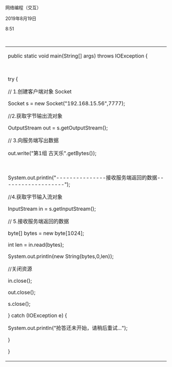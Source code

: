 网络编程（交互）

2019年8月19日

8:51

 

<table>
<colgroup>
<col style="width: 100%" />
</colgroup>
<tbody>
<tr class="odd">
<td><p>public static void main(String[] args) throws IOException {</p>
<p> </p>
<p>try {</p>
<p>// 1.创建客户端对象 Socket</p>
<p>Socket s = new Socket("192.168.15.56",7777);</p>
<p>//2.获取字节输出流对象</p>
<p>OutputStream out = s.getOutputStream();</p>
<p>// 3.向服务端写出数据</p>
<p>out.write("第1组 古天乐".getBytes());</p>
<p> </p>
<p>System.out.println("---------------接收服务端返回的数据-------------------");</p>
<p>//4.获取字节输入流对象</p>
<p>InputStream in = s.getInputStream();</p>
<p>// 5.接收服务端返回的数据</p>
<p>byte[] bytes = new byte[1024];</p>
<p>int len = in.read(bytes);</p>
<p>System.out.println(new String(bytes,0,len));</p>
<p>//关闭资源</p>
<p>in.close();</p>
<p>out.close();</p>
<p>s.close();</p>
<p>} catch (IOException e) {</p>
<p>System.out.println("抢答还未开始，请稍后重试...");</p>
<p>}</p>
<p>}</p></td>
</tr>
</tbody>
</table>
